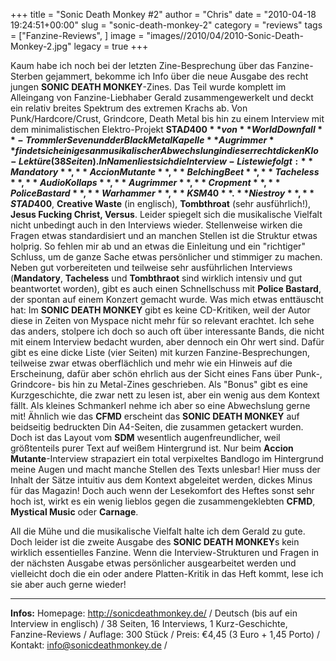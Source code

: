 +++
title = "Sonic Death Monkey #2"
author = "Chris"
date = "2010-04-18 19:24:51+00:00"
slug = "sonic-death-monkey-2"
category = "reviews"
tags = ["Fanzine-Reviews", ]
image = "images//2010/04/2010-Sonic-Death-Monkey-2.jpg"
legacy = true
+++

Kaum habe ich noch bei der letzten Zine-Besprechung über das Fanzine-Sterben gejammert, bekomme ich Info über die neue Ausgabe des recht jungen **SONIC DEATH MONKEY**-Zines. Das Teil wurde komplett im Alleingang von Fanzine-Liebhaber Gerald zusammengewerkelt und deckt ein relativ breites Spektrum des extremen Krachs ab. Von Punk/Hardcore/Crust, Grindcore, Death Metal bis hin zu einem Interview mit dem minimalistischen Elektro-Projekt **STA$D400** von **World Downfall**-Trommler Seven und der Black Metal Kapelle **Augrimmer** findet sich einiges an musikalischer Abwechslung in dieser recht dicken Klo-Lektüre (38 Seiten). In Namen liest sich die Interview-Liste wie folgt: **Mandatory**, **Accion Mutante**, **Belching Beet**, **Tacheless**, **Audio Kollaps**, **Augrimmer**, **Cropment**, **Police Bastard**, **Warhammer**, **KSM40**. **Niestroy**, **STAD$400**, **Creative Waste** (in englisch), **Tombthroat** (sehr ausführlich!), **Jesus Fucking Christ, Versus**.
Leider spiegelt sich die musikalische Vielfalt nicht unbedingt auch in den Interviews wieder. Stellenweise wirken die Fragen etwas standardisiert und an manchen Stellen ist die Struktur etwas holprig. So fehlen mir ab und an etwas die Einleitung und ein "richtiger" Schluss, um de ganze Sache etwas persönlicher und stimmiger zu machen. Neben gut vorbereiteten und teilweise sehr ausführlichen Interviews (**Mandatory**, **Tacheless** und **Tombthraot** sind wirklich intensiv und gut beantwortet worden), gibt es auch einen Schnellschuss mit **Police Bastard**, der spontan auf einem Konzert gemacht wurde.
Was mich etwas enttäuscht hat: Im **SONIC DEATH MONKEY** gibt es keine CD-Kritiken, weil der Autor diese in Zeiten von Myspace nicht mehr für so relevant erachtet. Ich sehe das anders, stolpere ich doch so auch oft über interessante Bands, die nicht mit einem Interview bedacht wurden, aber dennoch ein Ohr wert sind.
Dafür gibt es eine dicke Liste (vier Seiten) mit kurzen Fanzine-Besprechungen, teilweise zwar etwas oberflächlich und mehr wie ein Hinweis auf die Erscheinung, dafür aber schön ehrlich aus der Sicht eines Fans über Punk-, Grindcore- bis hin zu Metal-Zines geschrieben. Als "Bonus" gibt es eine Kurzgeschichte, die zwar nett zu lesen ist, aber ein wenig aus dem Kontext fällt. Als kleines Schmankerl nehme ich aber so eine Abwechslung gerne mit!
Ähnlich wie das **CFMD** erscheint das **SONIC DEATH MONKEY** auf beidseitig bedruckten Din A4-Seiten, die zusammen getackert wurden. Doch ist das Layout vom **SDM** wesentlich augenfreundlicher, weil größtenteils purer Text auf weißem Hintergrund ist. Nur beim **Accion Mutante**-Interview strapaziert ein total verpixeltes Bandlogo im Hintergrund meine Augen und macht manche Stellen des Texts unlesbar! Hier muss der Inhalt der Sätze intuitiv aus dem Kontext abgeleitet werden, dickes Minus für das Magazin! Doch auch wenn der Lesekomfort des Heftes sonst sehr hoch ist, wirkt es ein wenig lieblos gegen die zusammengeklebten **CFMD**, **Mystical Music** oder **Carnage**.

All die Mühe und die musikalische Vielfalt halte ich dem Gerald zu gute. Doch leider ist die zweite Ausgabe des **SONIC DEATH MONKEY**s kein wirklich essentielles Fanzine. Wenn die Interview-Strukturen und Fragen in der nächsten Ausgabe etwas persönlicher ausgearbeitet werden und vielleicht doch die ein oder andere Platten-Kritik in das Heft kommt, lese ich sie aber auch gerne wieder!



---
**Infos:**
Homepage: <a href="http://sonicdeathmonkey.de/">http://sonicdeathmonkey.de/</a> / 
Deutsch (bis auf ein Interview in englisch) / 
38 Seiten, 16 Interviews, 1 Kurz-Geschichte, Fanzine-Reviews / 
Auflage: 300 Stück / 
Preis: €4,45 (3 Euro + 1,45 Porto) / 
Kontakt: <a href="mailto:info@sonicdeathmonkey.de">info@sonicdeathmonkey.de</a> / 
